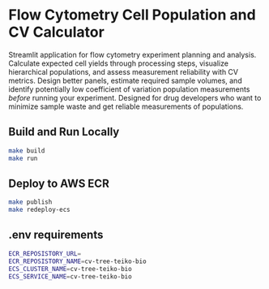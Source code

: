 # Flow Cytometry Cell Population and CV Calculator
Streamlit application for flow cytometry experiment planning and analysis. Calculate expected cell yields through processing steps, visualize hierarchical populations, and assess measurement reliability with CV metrics. Design better panels, estimate required sample volumes, and identify potentially low coefficient of variation population measurements *before* running your experiment. Designed for drug developers who want to minimize sample waste and get reliable measurements of populations.

## Build and Run Locally

```bash
make build
make run
```

## Deploy to AWS ECR

```bash
make publish
make redeploy-ecs
```

## .env requirements

```bash
ECR_REPOSISTORY_URL=
ECR_REPOSISTORY_NAME=cv-tree-teiko-bio
ECS_CLUSTER_NAME=cv-tree-teiko-bio
ECS_SERVICE_NAME=cv-tree-teiko-bio
```
